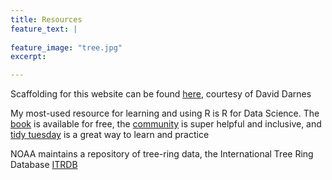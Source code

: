```yaml
---
title: Resources
feature_text: |
  
feature_image: "tree.jpg"
excerpt: 

---
```


Scaffolding for this website can be found [here]("https://alembic.darn.es/"), courtesy of David Darnes

My most-used resource for learning and using R is R for Data Science. The [book]("https://r4ds.had.co.nz/") is available for free, the [community]("https://www.rfordatasci.com/") is super helpful and inclusive, and [tidy tuesday]('https://github.com/rfordatascience/tidytuesday') is a great way to learn and practice

NOAA maintains a repository of tree-ring data, the International Tree Ring Database [ITRDB]("https://www.ncei.noaa.gov/products/paleoclimatology/tree-ring")